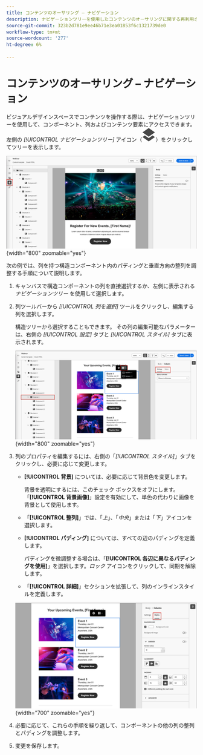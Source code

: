 ```yaml
---
title: コンテンツのオーサリング – ナビゲーション
description: ナビゲーションツリーを使用したコンテンツのオーサリングに関する再利用された節
source-git-commit: 323b2d781e9ee46b71e3ea01853f6c1321739de0
workflow-type: tm+mt
source-wordcount: '277'
ht-degree: 6%

---
```


# コンテンツのオーサリング – ナビゲーション

ビジュアルデザインスペースでコンテンツを操作する際は、ナビゲーションツリーを使用して、コンポーネント、列およびコンテンツ要素にアクセスできます。 左側の _[!UICONTROL ナビゲーションツリー]_ アイコン（![&#x200B; ナビゲーションツリーアイコン &#x200B;](../assets/do-not-localize/icon-navigation-tree.svg)）をクリックしてツリーを表示します。

![&#x200B; コンテンツレイヤーへのアクセス &#x200B;](../assets/content-design-shared/content-design-layers.png){width="800" zoomable="yes"}

次の例では、列を持つ構造コンポーネント内のパディングと垂直方向の整列を調整する手順について説明します。

1. キャンバスで構造コンポーネントの列を直接選択するか、左側に表示される _ナビゲーションツリー_ を使用して選択します。

1. 列ツールバーから _[!UICONTROL 列を選択]_ ツールをクリックし、編集する列を選択します。

   構造ツリーから選択することもできます。 その列の編集可能なパラメーターは、右側の _[!UICONTROL 設定]_ タブと _[!UICONTROL スタイル]_ タブに表示されます。

   ![&#x200B; ビジュアルデザイナーに表示される列コンポーネント &#x200B;](../assets/content-design-shared/content-design-layers-column-select.png){width="800" zoomable="yes"}

1. 列のプロパティを編集するには、右側の「_[!UICONTROL スタイル]_」タブをクリックし、必要に応じて変更します。

   * **[!UICONTROL 背景]** については、必要に応じて背景色を変更します。

     背景を透明にするには、このチェック ボックスをオフにします。 「**[!UICONTROL 背景画像]**」設定を有効にして、単色の代わりに画像を背景として使用します。

   * 「**[!UICONTROL 整列]**」では、「_上_」、「_中央_」または「_下_」アイコンを選択します。
   * **[!UICONTROL パディング]** については、すべての辺のパディングを定義します。

     パディングを微調整する場合は、「**[!UICONTROL 各辺に異なるパディングを使用]**」を選択します。_ロック_ アイコンをクリックして、同期を解除します。

   * 「**[!UICONTROL 詳細]**」セクションを拡張して、列のインラインスタイルを定義します。

   ![&#x200B; 選択した列のスタイルを変更する &#x200B;](../assets/content-design-shared/content-design-layers-column-styles.png){width="700" zoomable="yes"}

1. 必要に応じて、これらの手順を繰り返して、コンポーネントの他の列の整列とパディングを調整します。

1. 変更を保存します。
